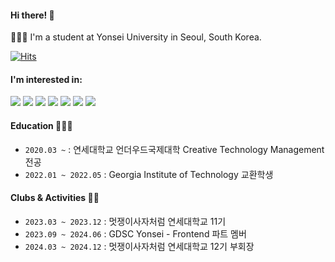 #### Hi there! 🧤
👩🏻‍💻 I'm a student at Yonsei University in Seoul, South Korea.<br>

[![Hits](https://hits.seeyoufarm.com/api/count/incr/badge.svg?url=https%3A%2F%2Fgithub.com%2Fe6d1fe&count_bg=%23E6D1FE&title_bg=%23555555&icon=&icon_color=%23E7E7E7&title=hits&edge_flat=false)](https://hits.seeyoufarm.com)

#### I'm interested in:

<div>
  <img src="https://img.shields.io/badge/HTML5-e34f26?style=flat&logo=html5&logoColor=white"/>
  <img src="https://img.shields.io/badge/CSS3-1572b6?style=flat&logo=css3&logoColor=white"/>
  <img src="https://img.shields.io/badge/JavaScript-f0db4f?style=flat&logo=javascript&logoColor=white"/>
  <img src="https://img.shields.io/badge/TypeScript-3178c6?style=flat&logo=typescript&logoColor=white"/>
  <img src="https://img.shields.io/badge/React-61dbfb?style=flat&logo=react&logoColor=white"/>
  <img src="https://img.shields.io/badge/Flutter-02569B?style=flat&logo=Flutter&logoColor=white" />
  <img src="https://img.shields.io/badge/Dart-0175C2?style=flat&logo=dart&logoColor=white" />
</div>

#### Education 👩🏻‍🏫

- `2020.03 ~` : 연세대학교 언더우드국제대학 Creative Technology Management 전공
- `2022.01 ~ 2022.05` : Georgia Institute of Technology 교환학생

#### Clubs & Activities 🧞‍♀️

- `2023.03 ~ 2023.12` : 멋쟁이사자처럼 연세대학교 11기
- `2023.09 ~ 2024.06` : GDSC Yonsei - Frontend 파트 멤버
- `2024.03 ~ 2024.12` : 멋쟁이사자처럼 연세대학교 12기 부회장
